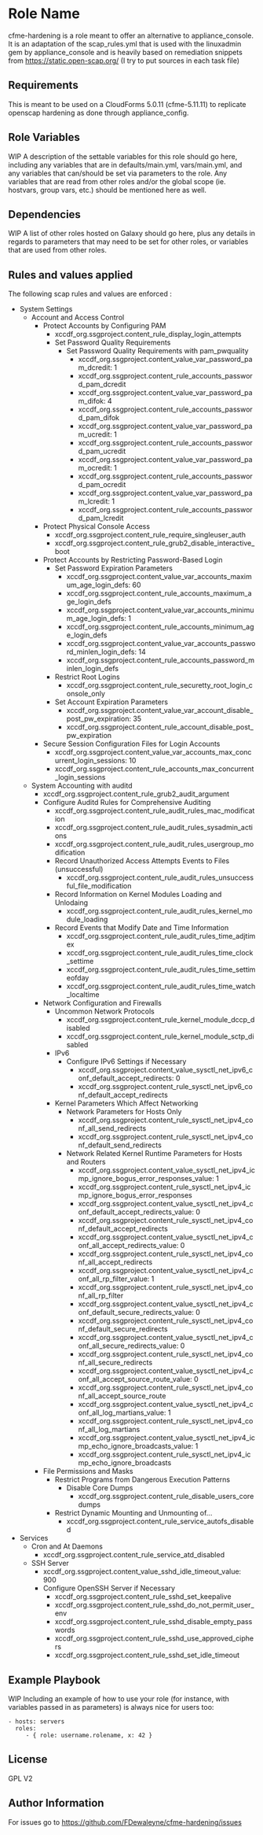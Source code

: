 Role Name
=========

cfme-hardening is a role meant to offer an alternative to appliance_console. It is an adaptation of the scap_rules.yml that is used with the linuxadmin gem by appliance_console and is heavily based on remediation snippets from https://static.open-scap.org/ (I try to put sources in each task file)

Requirements
------------

This is meant to be used on a CloudForms 5.0.11 (cfme-5.11.11) to replicate openscap hardening as done through appliance_config.

Role Variables
--------------

WIP
A description of the settable variables for this role should go here, including any variables that are in defaults/main.yml, vars/main.yml, and any variables that can/should be set via parameters to the role. Any variables that are read from other roles and/or the global scope (ie. hostvars, group vars, etc.) should be mentioned here as well.

Dependencies
------------

WIP
A list of other roles hosted on Galaxy should go here, plus any details in regards to parameters that may need to be set for other roles, or variables that are used from other roles.

Rules and values applied
------------------------
The following scap rules and values are enforced :
* System Settings
  * Account and Access Control
    * Protect Accounts by Configuring PAM
      * xccdf_org.ssgproject.content_rule_display_login_attempts
      * Set Password Quality Requirements
        * Set Password Quality Requirements with pam_pwquality
          * xccdf_org.ssgproject.content_value_var_password_pam_dcredit: 1
          * xccdf_org.ssgproject.content_rule_accounts_password_pam_dcredit
          * xccdf_org.ssgproject.content_value_var_password_pam_difok: 4
          * xccdf_org.ssgproject.content_rule_accounts_password_pam_difok
          * xccdf_org.ssgproject.content_value_var_password_pam_ucredit: 1
          * xccdf_org.ssgproject.content_rule_accounts_password_pam_ucredit
          * xccdf_org.ssgproject.content_value_var_password_pam_ocredit: 1
          * xccdf_org.ssgproject.content_rule_accounts_password_pam_ocredit
          * xccdf_org.ssgproject.content_value_var_password_pam_lcredit: 1
          * xccdf_org.ssgproject.content_rule_accounts_password_pam_lcredit
    * Protect Physical Console Access
      * xccdf_org.ssgproject.content_rule_require_singleuser_auth
      * xccdf_org.ssgproject.content_rule_grub2_disable_interactive_boot
    * Protect Accounts by Restricting Password-Based Login
      * Set Password Expiration Parameters
        * xccdf_org.ssgproject.content_value_var_accounts_maximum_age_login_defs: 60
        * xccdf_org.ssgproject.content_rule_accounts_maximum_age_login_defs
        * xccdf_org.ssgproject.content_value_var_accounts_minimum_age_login_defs: 1
        * xccdf_org.ssgproject.content_rule_accounts_minimum_age_login_defs
        * xccdf_org.ssgproject.content_value_var_accounts_password_minlen_login_defs: 14
        * xccdf_org.ssgproject.content_rule_accounts_password_minlen_login_defs
      * Restrict Root Logins
        * xccdf_org.ssgproject.content_rule_securetty_root_login_console_only
      * Set Account Expiration Parameters
        * xccdf_org.ssgproject.content_value_var_account_disable_post_pw_expiration: 35
        * xccdf_org.ssgproject.content_rule_account_disable_post_pw_expiration
    * Secure Session Configuration Files for Login Accounts
      * xccdf_org.ssgproject.content_value_var_accounts_max_concurrent_login_sessions: 10
      * xccdf_org.ssgproject.content_rule_accounts_max_concurrent_login_sessions
  * System Accounting with auditd
    * xccdf_org.ssgproject.content_rule_grub2_audit_argument
    * Configure Auditd Rules for Comprehensive Auditing
      * xccdf_org.ssgproject.content_rule_audit_rules_mac_modification
      * xccdf_org.ssgproject.content_rule_audit_rules_sysadmin_actions
      * xccdf_org.ssgproject.content_rule_audit_rules_usergroup_modification
      * Record Unauthorized Access Attempts Events to Files (unsuccessful)
        * xccdf_org.ssgproject.content_rule_audit_rules_unsuccessful_file_modification
      * Record Information on Kernel Modules Loading and Unlodaing
        * xccdf_org.ssgproject.content_rule_audit_rules_kernel_module_loading
      * Record Events that Modify Date and Time Information
        * xccdf_org.ssgproject.content_rule_audit_rules_time_adjtimex
        * xccdf_org.ssgproject.content_rule_audit_rules_time_clock_settime
        * xccdf_org.ssgproject.content_rule_audit_rules_time_settimeofday
        * xccdf_org.ssgproject.content_rule_audit_rules_time_watch_localtime
    * Network Configuration and Firewalls
      * Uncommon Network Protocols
        * xccdf_org.ssgproject.content_rule_kernel_module_dccp_disabled
        * xccdf_org.ssgproject.content_rule_kernel_module_sctp_disabled
      * IPv6
        * Configure IPv6 Settings if Necessary
          * xccdf_org.ssgproject.content_value_sysctl_net_ipv6_conf_default_accept_redirects: 0
          * xccdf_org.ssgproject.content_rule_sysctl_net_ipv6_conf_default_accept_redirects
      * Kernel Parameters Which Affect Networking
        * Network Parameters for Hosts Only
          * xccdf_org.ssgproject.content_rule_sysctl_net_ipv4_conf_all_send_redirects
          * xccdf_org.ssgproject.content_rule_sysctl_net_ipv4_conf_default_send_redirects
        * Network Related Kernel Runtime Parameters for Hosts and Routers
            * xccdf_org.ssgproject.content_value_sysctl_net_ipv4_icmp_ignore_bogus_error_responses_value: 1
            * xccdf_org.ssgproject.content_rule_sysctl_net_ipv4_icmp_ignore_bogus_error_responses
            * xccdf_org.ssgproject.content_value_sysctl_net_ipv4_conf_default_accept_redirects_value: 0
            * xccdf_org.ssgproject.content_rule_sysctl_net_ipv4_conf_default_accept_redirects
            * xccdf_org.ssgproject.content_value_sysctl_net_ipv4_conf_all_accept_redirects_value: 0
            * xccdf_org.ssgproject.content_rule_sysctl_net_ipv4_conf_all_accept_redirects
            * xccdf_org.ssgproject.content_value_sysctl_net_ipv4_conf_all_rp_filter_value: 1
            * xccdf_org.ssgproject.content_rule_sysctl_net_ipv4_conf_all_rp_filter
            * xccdf_org.ssgproject.content_value_sysctl_net_ipv4_conf_default_secure_redirects_value: 0
            * xccdf_org.ssgproject.content_rule_sysctl_net_ipv4_conf_default_secure_redirects
            * xccdf_org.ssgproject.content_value_sysctl_net_ipv4_conf_all_secure_redirects_value: 0
            * xccdf_org.ssgproject.content_rule_sysctl_net_ipv4_conf_all_secure_redirects
            * xccdf_org.ssgproject.content_value_sysctl_net_ipv4_conf_all_accept_source_route_value: 0
            * xccdf_org.ssgproject.content_rule_sysctl_net_ipv4_conf_all_accept_source_route
            * xccdf_org.ssgproject.content_value_sysctl_net_ipv4_conf_all_log_martians_value: 1
            * xccdf_org.ssgproject.content_rule_sysctl_net_ipv4_conf_all_log_martians
            * xccdf_org.ssgproject.content_value_sysctl_net_ipv4_icmp_echo_ignore_broadcasts_value: 1
            * xccdf_org.ssgproject.content_rule_sysctl_net_ipv4_icmp_echo_ignore_broadcasts
    * File Permissions and Masks
      * Restrict Programs from Dangerous Execution Patterns
        * Disable Core Dumps
          * xccdf_org.ssgproject.content_rule_disable_users_coredumps
      * Restrict Dynamic Mounting and Unmounting of...
        * xccdf_org.ssgproject.content_rule_service_autofs_disabled
* Services
  * Cron and At Daemons
    * xccdf_org.ssgproject.content_rule_service_atd_disabled
  * SSH Server
    * xccdf_org.ssgproject.content_value_sshd_idle_timeout_value: 900
    * Configure OpenSSH Server if Necessary
      * xccdf_org.ssgproject.content_rule_sshd_set_keepalive
      * xccdf_org.ssgproject.content_rule_sshd_do_not_permit_user_env
      * xccdf_org.ssgproject.content_rule_sshd_disable_empty_passwords
      * xccdf_org.ssgproject.content_rule_sshd_use_approved_ciphers
      * xccdf_org.ssgproject.content_rule_sshd_set_idle_timeout


Example Playbook
----------------

WIP
Including an example of how to use your role (for instance, with variables passed in as parameters) is always nice for users too:

    - hosts: servers
      roles:
         - { role: username.rolename, x: 42 }

License
-------

GPL V2

Author Information
------------------

For issues go to https://github.com/FDewaleyne/cfme-hardening/issues 

